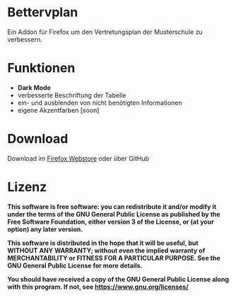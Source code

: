 # Bettervplan
Ein Addon für Firefox um den Vertretungsplan der Musterschule zu verbessern.

# Funktionen
- **Dark Mode**
- verbesserte Beschriftung der Tabelle
- ein- und ausblenden von nicht benötigten Informationen
- eigene Akzentfarben [soon]

# Download
Download im <a href="https://addons.mozilla.org/de/firefox/addon/bettervplan/">Firefox Webstore<a> oder über GitHub

# Lizenz
<b>This software is free software<b>: you can redistribute it and/or modify it under the terms of the GNU General Public License as published by the Free Software Foundation, either version 3 of the License, or (at your option) any later version.

This software is distributed in the hope that it will be useful, but WITHOUT ANY WARRANTY; without even the implied warranty of MERCHANTABILITY or FITNESS FOR A PARTICULAR PURPOSE. See the GNU General Public License for more details.

You should have received a copy of the GNU General Public License along with this program. If not, see <a href="https://www.gnu.org/licenses/">https://www.gnu.org/licenses/</a>
